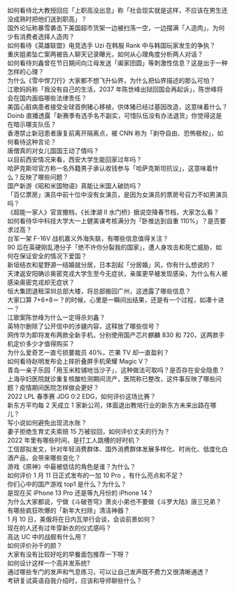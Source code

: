 如何看待北大教授回应「上职高没出息」称「社会现实就是这样，不应该在男生还没成熟时把他们送到职高」？  
国外论坛称暴雪袭击下美国超市货架一边被扫荡一空，一边摆满「人造肉」，为何少有消费者选择人造肉？  
如何看待《英雄联盟》电竞选手 Uzi 在韩服 Rank 中与韩国玩家发生的争执？  
重庆姐弟坠亡案两被告人聊天记录曝光，如何从心理角度分析两人对话？  
如何看待刘鑫曾在节日期间向江母发送「阖家团圆」等刺激性信息？这是出于一种怎样的心理？  
为什么《雪中悍刀行》大家都不想飞升仙界，为什么把仙界描述的那么可怕？  
江歌妈妈称「我没有自己的生活，2037 年陈世峰出狱回国会再起诉」，陈世峰将会在国内面临哪些法律责任？  
美国心脏病患者接受全球首例猪心移植，供体猪已经过基因改造，这意味着什么？  
Doinb 直播透露「新赛季有选手名不副实，可惜队伍没有办法退货」你觉得这是在暗示哪支队伍？  
香港禁止新冠患者康复前离开隔离点，被 CNN 称为「剥夺自由、恐怖极权」，如何看待这种言论？  
唐僧真的对女儿国国王动了情吗？  
以目前西安情况来看，西安大学生能回家过年吗？  
哈萨克斯坦官方称一名外籍男子承认收钱参与「哈萨克斯坦抗议」，这意味着什么？反映了哪些问题？  
国产新游《昭和米国物语》真能让米国人破防吗？  
「百亿票房」演员中前十位中没有女演员，是因为女演员的票房号召力不如男演员吗？  
《超能一家人》官宣撤档，《长津湖 II 水门桥》据说空降春节档，大家怎么看？  
如何看待华中科技大学大一上健美课考核满分为「卧推达到自重 110%」？是否要求过高？  
台军一架 F-16V 战机嘉义外海失联，有哪些信息值得关注？  
90 后在英硬刚乱港分子「绝不许你分裂我的国家」，遭人身攻击和死亡威胁，如何在保证安全的情况下爱国？  
新垣结衣和星野源一结婚就分居，日本刮起「分居婚」风，你有什么想说的？  
天津返安阳确诊奥密克戎大学生至今无症状，亲属更早被发现感染，为什么有人被感染奥密克戎却无症状？  
恒大集团退租深圳总部大楼，将总部搬回广州，这透露了哪些信息？  
大家口算 7+6+8＝？的时候，心里是一瞬间出结果，还是有一个过程，如凑十进一？  
江歌案陈世峰为什么一定得杀刘鑫？  
英特尔删除了公开信中的涉疆内容，这释放了哪些信号？  
网传华为即将发布两款全新手机，分别使用国产芯片麒麟 830 和 720，这两款手机定价多少才值得购买？  
为什么爱奇艺一直亏损要裁员 40%，芒果 TV 却一直盈利？  
如何看待赵明发布会上摔折叠屏手机荣耀 Magic V？  
青岛一亲子乐园「用玉米粒铺地当沙子」，这种做法可取吗？是否存在安全隐患？  
上海孕妇医院就诊重复核酸检测期间流产，医院称已整改，这件事反映了哪些问题？疫情期间医院怎样做会更好？  
2022 LPL 春季赛 JDG 0:2 EDG，如何评价这场比赛？  
新东方平均每 2 天成立 1 家新公司，体面退出教培行业的新东方未来出路在哪儿？  
写小说如何避免出现流水账？  
妻子拒绝生育丈夫索赔 15 万被驳回，如何评价丈夫的行为？  
2022 年里有哪些时间，是打工人跳槽的好时机？  
工信部拟发文，针对年轻消费群体、国外消费群体发展多样化、时尚化、低度化白酒产品，会带来哪些变化？  
游戏《原神》中最被低估的角色是谁？为什么？  
如何评价 1 月 11 日正式发布的一加 10 Pro ，有什么亮点和不足？  
你们心中的国产游戏 top1 是什么？为什么？  
是现在买 iPhone 13 Pro 还是等九月份的 iPhone 14？  
为什么大家都说，宁做《斗破苍穹》萧炎小弟也不要做《斗罗大陆》唐三兄弟？  
有哪些疯狂吹爆的「新年大扫除」清洁神器？  
1 月 10 日，美俄将在日内瓦举行会谈，会谈前景如何？  
现在的人还有过年穿新衣的仪式感吗？  
高达 UC 中的战舰有什么用？  
如何评价孙千的颜？  
大家有没有比较好吃的早餐面包推荐一下呀？  
如何设计这样一个高并发系统?  
通过哪些专门的发声和气息练习，可以让自己发声既不费力又很清晰通透？  
考研复试英语自我介绍时，应该和导师聊些什么？  
